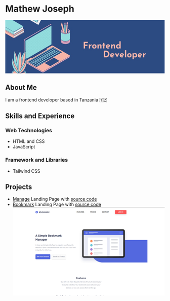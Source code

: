 # Mathew Joseph

![](./-z06jqr.jpg)

## About Me
I am a frontend developer based in Tanzania 🇹🇿

## Skills and Experience

### Web Technologies

- HTML and CSS
- JavaScript

### Framework and Libraries

- Tailwind CSS
<!-- - Svelte JS -->

## Projects
- [Manage](https://theo-pombe.github.io/manage-landing-page/) Landing Page with [source code](https://github.com/theo-pombe/manage-landing-page.git)
- [Bookmark](https://the-bookmark-landing-page.netlify.app/) Landing Page with [source code](https://github.com/theo-pombe/bookmark-landing-page.git)
![](./bookmak-screenshot.png)

<!-- - [Feedback](https://svelte-feedback-app-tau.vercel.app/) Svelte App with [Source code](https://github.com/theo-pombe/svelte-feedback-app) -->

